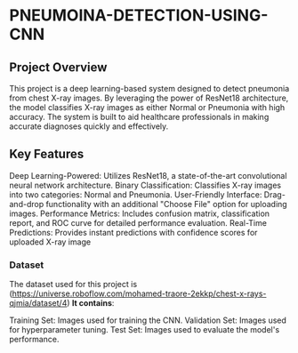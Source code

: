 # PNEUMOINA-DETECTION-USING-CNN
## Project Overview
This project is a deep learning-based system designed to detect pneumonia from chest X-ray images. By leveraging the power of ResNet18 architecture, the model classifies X-ray images as either Normal or Pneumonia with high accuracy. The system is built to aid healthcare professionals in making accurate diagnoses quickly and effectively.
## Key Features
Deep Learning-Powered: Utilizes ResNet18, a state-of-the-art convolutional neural network architecture.
Binary Classification: Classifies X-ray images into two categories: Normal and Pneumonia.
User-Friendly Interface: Drag-and-drop functionality with an additional "Choose File" option for uploading images.
Performance Metrics: Includes confusion matrix, classification report, and ROC curve for detailed performance evaluation.
Real-Time Predictions: Provides instant predictions with confidence scores for uploaded X-ray image

### Dataset
The dataset used for this project is (https://universe.roboflow.com/mohamed-traore-2ekkp/chest-x-rays-qjmia/dataset/4)
**It contains**:

Training Set: Images used for training the CNN.
Validation Set: Images used for hyperparameter tuning.
Test Set: Images used to evaluate the model's performance.
